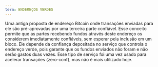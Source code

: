 ```yaml
---
term: ENDEREÇOS VERDES
---
```


Uma antiga proposta de endereço Bitcoin onde transações enviadas para ele são pré-aprovadas por uma terceira parte confiável. Esse conceito permite que as partes recebendo fundos através deste endereço os considerem imediatamente confiáveis, sem esperar pela inclusão em um bloco. Ele depende da confiança depositada no serviço que controla o endereço verde, pois garante que os fundos enviados não foram e não serão gastos duas vezes. Esse tipo de serviço foi uma vez usado para acelerar transações (zero-conf), mas não é mais utilizado hoje.